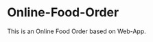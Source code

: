# Online-Food-Order

This is an Online Food Order based on Web-App.









































































































